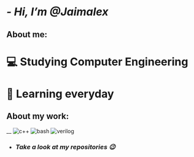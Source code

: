 <!---
Jaimalex/Jaimalex is a ✨ special ✨ repository because its `README.md` (this file) appears on your GitHub profile.
You can click the Preview link to take a look at your changes.
--->
# **_- Hi, I’m @Jaimalex_**


## **About me:**
# :computer: Studying Computer Engineering
# :footprints: Learning everyday

## **About my work:** 
__
![c++](https://cdn.iconscout.com/icon/free/png-256/cplusplus-2-1175245.png)
![bash](https://raw.githubusercontent.com/odb/official-bash-logo/master/assets/Logos/Icons/PNG/256x256.png)
![verilog](https://static-00.iconduck.com/assets.00/file-type-verilog-icon-256x256-goe8p7qm.png)

<!---
- Take a look at my repositories
--->

- ### _Take a look at my repositories :wink:_
